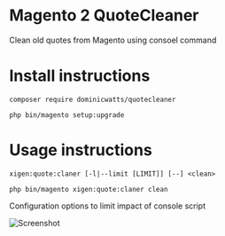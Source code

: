 # Magento 2 QuoteCleaner #

Clean old quotes from Magento using consoel command

# Install instructions #

`composer require dominicwatts/quotecleaner`

`php bin/magento setup:upgrade`

# Usage instructions #

`xigen:quote:claner [-l|--limit [LIMIT]] [--] <clean>`

`php bin/magento xigen:quote:claner clean`

Configuration options to limit impact of console script

![Screenshot](https://i.snag.gy/WKMAXQ.jpg)